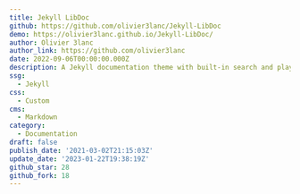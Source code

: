 ```yaml
---
title: Jekyll LibDoc
github: https://github.com/olivier3lanc/Jekyll-LibDoc
demo: https://olivier3lanc.github.io/Jekyll-LibDoc/
author: Olivier 3lanc
author_link: https://github.com/olivier3lanc
date: 2022-09-06T00:00:00.000Z
description: A Jekyll documentation theme with built-in search and playground.
ssg:
  - Jekyll
css:
  - Custom
cms:
  - Markdown
category:
  - Documentation
draft: false
publish_date: '2021-03-02T21:15:03Z'
update_date: '2023-01-22T19:38:19Z'
github_star: 28
github_fork: 18
---
```

